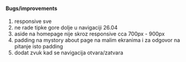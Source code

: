 #### Bugs/improvements
1. responsive sve
48. ne rade tipke gore dolje u navigaciji 26.04
20. aside na homepage nije skroz responsive cca 700px - 900px
21. padding na mystory about page na malim ekranima i za odgovor na pitanje isto padding
22. dodat zvuk kad se navigacija otvara/zatvara
